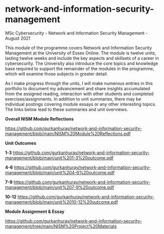 # network-and-information-security-management
MSc Cybersecurity - Network and Information Security Management - August 2021

This module of the programme covers Network and Information Security Management at the University of Essex Online. The module is twelve units, lasting twelve weeks and include the key aspects and skillsets of a career in cybersecurity. The University also introduce the core topics and knowledge base required to support the remainder of the modules in the programme, which will examine those subjects in greater detail.

As I make progress through the units, I will make numerous entries in this portfolio to document my advancement and share insights accumulated from the assigned reading, interaction with other students and completed exercises/assignments. In addition to unit summaries, there may be individual postings covering module essays or any other interesting topics. The links below lead to these summaries and unit overviews.

**Overall NISM Module Reflections**

https://github.com/gurkanhuray/network-and-information-security-management/blob/main/NISM%20Module%20Reflections.pdf

**Unit Outcomes**

  **1-3** https://github.com/gurkanhuray/network-and-information-security-management/blob/main/unit%201-3%20outcome.pdf
  
  **4-6** https://github.com/gurkanhuray/network-and-information-security-management/blob/main/unit%204-6%20outcome.pdf
  
  **7-9** https://github.com/gurkanhuray/network-and-information-security-management/blob/main/unit%207-9%20outcome.pdf
  
  **10-12** https://github.com/gurkanhuray/network-and-information-security-management/blob/main/unit%2010-12%20outcome.pdf
  
**Module Assignment & Essay**

https://github.com/gurkanhuray/network-and-information-security-management/tree/main/NISM%20Project%20Materials
